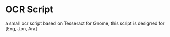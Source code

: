 # OCR Script
 a small ocr script based on Tesseract for Gnome, this script is designed for [Eng, Jpn, Ara]
